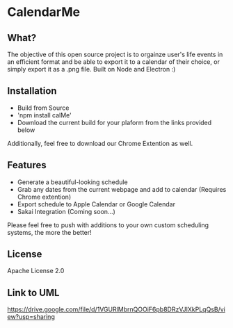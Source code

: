 # CalendarMe #

## What? ##
The objective of this open source project is to orgainze user's life events in an efficient format and be able to export it to a calendar of their choice, or simply export it as a .png file. Built on Node and Electron :) 

## Installation ##
* Build from Source
* 'npm install calMe'
* Download the current build for your plaform from the links provided below

Additionally, feel free to download our Chrome Extention as well. 

## Features ##
* Generate a beautiful-looking schedule
* Grab any dates from the current webpage and add to calendar (Requires Chrome extention) 
* Export schedule to Apple Calendar or Google Calendar 
* Sakai Integration (Coming soon...) 

Please feel free to push with additions to your own custom scheduling systems, the more the better! 

## License ## 
Apache License 2.0


## Link to UML ## 
https://drive.google.com/file/d/1VGURlMbrnQOOiF6pb8DRzVJIXkPLqQsB/view?usp=sharing
